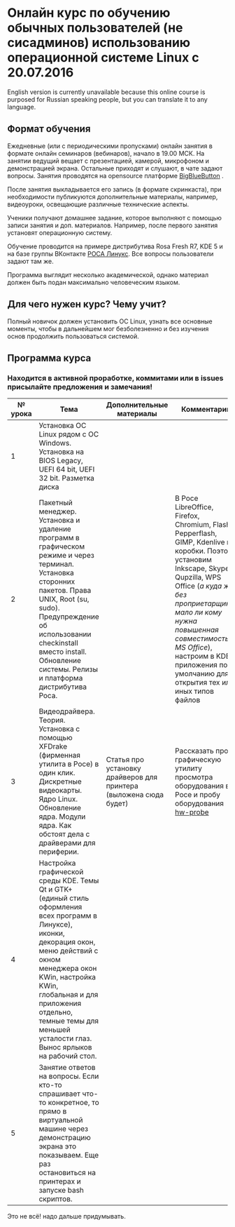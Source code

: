 # Онлайн курс по обучению обычных пользователей (не сисадминов) использованию операционной системе Linux с 20.07.2016
English version is currently unavailable because this online course is purposed for Russian speaking people, but you can translate it to any language.
## Формат обучения
Ежедневные (или с периодическими пропусками) онлайн занятия в формате онлайн семинаров (вебинаров), начало в 19.00 МСК. На занятии ведущий вещает с презентацией, камерой, микрофоном и демонстрацией экрана. Остальные приходят и слушают, в чате задают вопросы. Занятия проводятся на opensource платформе [BigBlueButton](http://bigbluebutton.org) .

После занятия выкладывается его запись (в формате скринкаста), при необходимости публикуются дополнительные материалы, например, видеоуроки, освещающие различные технические аспекты.

Ученики получают домашнее задание, которое выполняют с помощью записи занятия и доп. материалов. Например, после первого занятия установят операционную систему.

Обучение проводится на примере дистрибутива Rosa Fresh R7, KDE 5 и на базе группы ВКонтакте [РОСА Линукс](https://vk.com/rosalab). Все вопросы пользователи задают там же.

Программа выглядит несколько академической, однако материал должен быть подан максимально человеческим языком.
## Для чего нужен курс? Чему учит?
Полный новичок должен установить ОС Linux,  узнать все основные моменты, чтобы в дальнейшем мог безболезненно и без изучения основ продолжить пользоваться системой.

## Программа курса
### Находится в активной проработке, коммитами или в issues присылайте предложения и замечания!
| № урока | Тема | Дополнительные материалы | Комментарии |
| --- | --- | --- | --- |
| 1 | Установка ОС Linux рядом с ОС Windows.  Установка на BIOS Legacy, UEFI 64 bit, UEFI 32 bit. Разметка диска | | |
| 2 | Пакетный менеджер. Установка и удаление программ в графическом режиме и через терминал. Установка сторонних пакетов. Права UNIX, Root (su, sudo). Предупреждение об использовании checkinstall вместо install. Обновление системы. Релизы и платформа дистрибутива Роса.| | В Росе LibreOffice, Firefox, Chromium, Flash, Pepperflash, GIMP, Kdenlive из коробки. Поэтому установим Inkscape, Skype, Qupzilla, WPS Office (*а куда ж без проприетарщины, мало ли кому нужна повышенная совместимость с MS Office*), настроим в KDE приложения по умолчанию для открытия тех или иных типов файлов |
| 3 | Видеодрайвера. Теория. Установка с помощью XFDrake (фирменная утилита в Росе) в один клик. Дискретные видеокарты. Ядро Linux. Обновление ядра. Модули ядра. Как обстоят дела с драйверами для периферии. | Статья про установку драйверов для принтера (выложена сюда будет) | Рассказать про графическую утилиту просмотра оборудования в Росе и пробу оборудования [hw-probe](https://github.com/linuxhw/hw-probe) |
| 4 | Настройка графической среды KDE. Темы Qt и GTK+ (единый стиль оформления всех программ в Линуксе), иконки, декорация окон, меню действий с окном менеджера окон KWin, настройка KWin, глобальная и для приложения отдельно, темные темы для меньшей усталости глаз. Вынос ярлыков на рабочий стол. | | |
| 5 | Занятие ответов на вопросы. Если кто-то спрашивает что-то конкретное, то прямо в виртуальной машине через демонстрацию экрана это показываем. Еще раз остановиться на принтерах и запуске bash скриптов. | | |

Это не всё! надо дальше придумывать.


